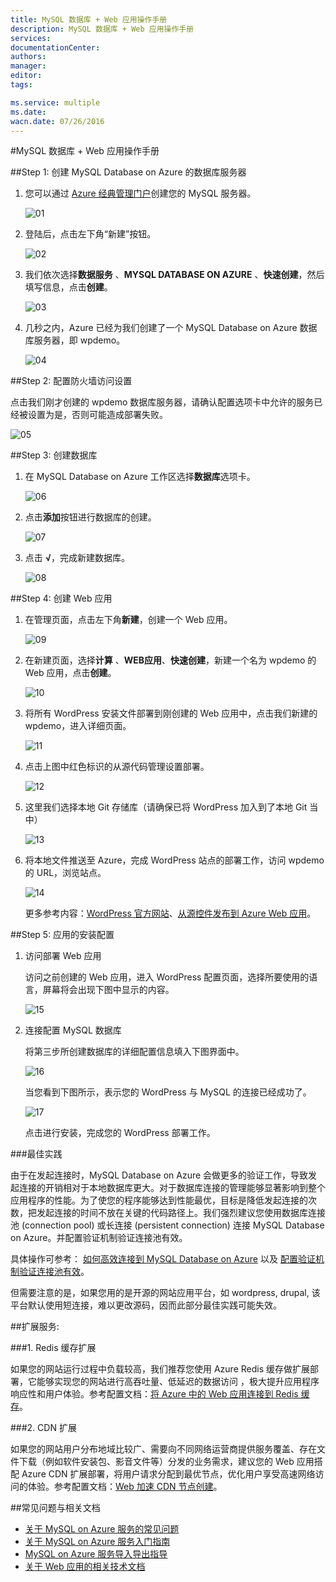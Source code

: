```yaml
---
title: MySQL 数据库 + Web 应用操作手册
description: MySQL 数据库 + Web 应用操作手册
services: 
documentationCenter: 
authors: 
manager: 
editor: 
tags: 

ms.service: multiple
ms.date: 
wacn.date: 07/26/2016
---
```


#MySQL 数据库 + Web 应用操作手册

##Step 1: 创建 MySQL Database on Azure 的数据库服务器

1. 您可以通过 [Azure 经典管理门户](https://manage.windowsazure.cn/)创建您的 MySQL 服务器。 

    ![01](./media/azure-web-apps-mysql/01.png)

2. 登陆后，点击左下角“新建”按钮。

    ![02](./media/azure-web-apps-mysql/02.png)

3. 我们依次选择**数据服务** 、**MYSQL DATABASE ON AZURE** 、**快速创建**，然后填写信息，点击**创建**。

    ![03](./media/azure-web-apps-mysql/03.png)

4. 几秒之内，Azure 已经为我们创建了一个 MySQL Database on Azure 数据库服务器，即 wpdemo。

    ![04](./media/azure-web-apps-mysql/04.png)

##Step 2: 配置防火墙访问设置

点击我们刚才创建的 wpdemo 数据库服务器，请确认配置选项卡中允许的服务已经被设置为是，否则可能造成部署失败。 

![05](./media/azure-web-apps-mysql/05.png)

##Step 3: 创建数据库

1. 在 MySQL Database on Azure 工作区选择**数据库**选项卡。

    ![06](./media/azure-web-apps-mysql/06.png)

2. 点击**添加**按钮进行数据库的创建。

    ![07](./media/azure-web-apps-mysql/07.png)

3. 点击 **√**，完成新建数据库。

    ![08](./media/azure-web-apps-mysql/08.png)

##Step 4: 创建 Web 应用
1. 在管理页面，点击左下角**新建**，创建一个 Web 应用。

    ![09](./media/azure-web-apps-mysql/09.png)

2. 在新建页面，选择**计算** 、**WEB应用**、**快速创建**，新建一个名为 wpdemo 的 Web 应用，点击**创建**。

    ![10](./media/azure-web-apps-mysql/10.png)

3. 将所有 WordPress 安装文件部署到刚创建的 Web 应用中，点击我们新建的 wpdemo，进入详细页面。

    ![11](./media/azure-web-apps-mysql/11.png)

4. 点击上图中红色标识的从源代码管理设置部署。

    ![12](./media/azure-web-apps-mysql/12.png)

5. 这里我们选择本地 Git 存储库（请确保已将 WordPress 加入到了本地 Git 当中）

    ![13](./media/azure-web-apps-mysql/13.png)

6. 将本地文件推送至 Azure，完成 WordPress 站点的部署工作，访问 wpdemo 的 URL，浏览站点。

    ![14](./media/azure-web-apps-mysql/14.png)

    更多参考内容：[WordPress 官方网站](https://cn.wordpress.org/)、[从源控件发布到 Azure Web 应用](./app-service-web/app-service-deploy-local-git.md)。

##Step 5: 应用的安装配置

1. 访问部署 Web 应用

    访问之前创建的 Web 应用，进入 WordPress 配置页面，选择所要使用的语言，屏幕将会出现下图中显示的内容。

    ![15](./media/azure-web-apps-mysql/15.png)

2. 连接配置 MySQL 数据库

    将第三步所创建数据库的详细配置信息填入下图界面中。

    ![16](./media/azure-web-apps-mysql/16.png)

    当您看到下图所示，表示您的 WordPress 与 MySQL 的连接已经成功了。

    ![17](./media/azure-web-apps-mysql/17.png)

    点击进行安装，完成您的 WordPress 部署工作。

###最佳实践

由于在发起连接时，MySQL Database on Azure 会做更多的验证工作，导致发起连接的开销相对于本地数据库更大。对于数据库连接的管理能够显著影响到整个应用程序的性能。为了使您的程序能够达到性能最优，目标是降低发起连接的次数，把发起连接的时间不放在关键的代码路径上。我们强烈建议您使用数据库连接池 (connection pool) 或长连接 (persistent connection) 连接 MySQL Database on Azure。并配置验证机制验证连接池有效。

具体操作可参考： [如何高效连接到 MySQL Database on Azure](./mysql/mysql-database-connection-pool.md) 以及 [配置验证机制验证连接池有效](./mysql/mysql-database-validationquery.md)。

但需要注意的是，如果您用的是开源的网站应用平台，如 wordpress, drupal, 该平台默认使用短连接，难以更改源码，因而此部分最佳实践可能失效。

##扩展服务: 

###1. Redis 缓存扩展

如果您的网站运行过程中负载较高，我们推荐您使用 Azure Redis 缓存做扩展部署，它能够实现您的网站进行高吞吐量、低延迟的数据访问 ，极大提升应用程序响应性和用户体验。参考配置文档：[将 Azure 中的 Web 应用连接到 Redis 缓存](./app-service-web/web-sites-connect-to-redis-using-memcache-protocol.md)。

###2. CDN 扩展

如果您的网站用户分布地域比较广、需要向不同网络运营商提供服务覆盖、存在文件下载（例如软件安装包、影音文件等）分发的业务需求，建议您的 Web 应用搭配 Azure CDN 扩展部署，将用户请求分配到最优节点，优化用户享受高速网络访问的体验。参考配置文档：[Web 加速 CDN 节点创建](./cdn/cdn-how-to-create-Web-CDN-endpoint.md)。

##常见问题与相关文档 

* [关于 MySQL on Azure 服务的常见问题](./mysql/mysql-database-tech-faq.md)
* [关于 MySQL on Azure 服务入门指南](./mysql/mysql-database-get-started.md)
* [MySQL on Azure 服务导入导出指导](./mysql/mysql-database-migration.md)
* [关于 Web 应用的相关技术文档](./app-service-web/index.md)